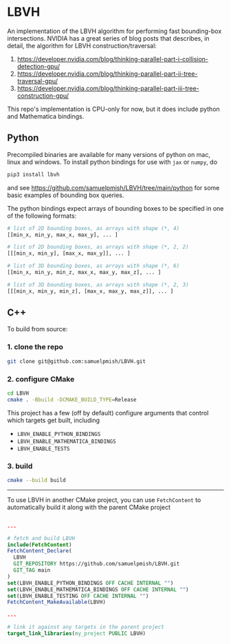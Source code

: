 # LBVH

An implementation of the LBVH algorithm for performing fast bounding-box intersections.
NVIDIA has a great series of blog posts that describes, in detail, the algorithm for LBVH construction/traversal:

1. https://developer.nvidia.com/blog/thinking-parallel-part-i-collision-detection-gpu/
2. https://developer.nvidia.com/blog/thinking-parallel-part-ii-tree-traversal-gpu/
3. https://developer.nvidia.com/blog/thinking-parallel-part-iii-tree-construction-gpu/

This repo's implementation is CPU-only for now, but it does include python and Mathematica bindings.

## Python

Precompiled binaries are available for many versions of python on mac, linux and windows. 
To install python bindings for use with `jax` or `numpy`, do

```sh
pip3 install lbvh
```

and see https://github.com/samuelpmish/LBVH/tree/main/python for some basic examples of bounding box queries.

The python bindings expect arrays of bounding boxes to be specified in one of the following formats:

```py
# list of 2D bounding boxes, as arrays with shape (*, 4)
[[min_x, min_y, max_x, max_y], ... ]

# list of 2D bounding boxes, as arrays with shape (*, 2, 2)
[[[min_x, min_y], [max_x, max_y]], ... ]

# list of 3D bounding boxes, as arrays with shape (*, 6)
[[min_x, min_y, min_z, max_x, max_y, max_z], ... ]

# list of 3D bounding boxes, as arrays with shape (*, 2, 3)
[[[min_x, min_y, min_z], [max_x, max_y, max_z]], ... ]
```


## C++

To build from source:

### 1. clone the repo 
```sh
git clone git@github.com:samuelpmish/LBVH.git
```

### 2. configure CMake 
```sh
cd LBVH
cmake . -Bbuild -DCMAKE_BUILD_TYPE=Release 
```
This project has a few (off by default) configure arguments that control which targets get built, including
- `LBVH_ENABLE_PYTHON_BINDINGS`
- `LBVH_ENABLE_MATHEMATICA_BINDINGS`
- `LBVH_ENABLE_TESTS`

### 3. build
```sh
cmake --build build
```

----

To use LBVH in another CMake project, you can use `FetchContent` to automatically build it along with the parent CMake project

```cmake

...

# fetch and build LBVH
include(FetchContent)
FetchContent_Declare(
  LBVH
  GIT_REPOSITORY https://github.com/samuelpmish/LBVH.git
  GIT_TAG main
)
set(LBVH_ENABLE_PYTHON_BINDINGS OFF CACHE INTERNAL "")
set(LBVH_ENABLE_MATHEMATICA_BINDINGS OFF CACHE INTERNAL "")
set(LBVH_ENABLE_TESTING OFF CACHE INTERNAL "")
FetchContent_MakeAvailable(LBVH)

...

# link it against any targets in the parent project
target_link_libraries(my_project PUBLIC LBVH)
```
